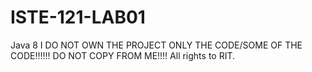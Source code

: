 # ISTE-121-LAB01
Java 8
I DO NOT OWN THE PROJECT ONLY THE CODE/SOME OF THE CODE!!!!!! DO NOT COPY FROM ME!!!! All rights to RIT.
